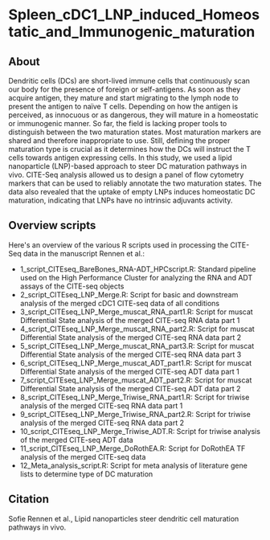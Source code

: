 # Spleen_cDC1_LNP_induced_Homeostatic_and_Immunogenic_maturation

## About

Dendritic cells (DCs) are short-lived immune cells that continuously scan our body for the presence of foreign or self-antigens. As soon as they acquire antigen, they mature and start migrating to the lymph node to present the antigen to naïve T cells. Depending on how the antigen is perceived, as innocuous or as dangerous, they will mature in a homeostatic or immunogenic manner. So far, the field is lacking proper tools to distinguish between the two maturation states. Most maturation markers are shared and therefore inappropriate to use. Still, defining the proper maturation type is crucial as it determines how the DCs will instruct the T cells towards antigen expressing cells. In this study, we used a lipid nanoparticle (LNP)-based approach to steer DC maturation pathways in vivo. CITE-Seq analysis allowed us to design a panel of flow cytometry markers that can be used to reliably annotate the two maturation states. The data also revealed that the uptake of empty LNPs induces homeostatic DC maturation, indicating that LNPs have no intrinsic adjuvants activity.


## Overview scripts

Here's an overview of the various R scripts used in processing the CITE-Seq data in the manuscript Rennen et al.:
- 1_script_CITEseq_BareBones_RNA-ADT_HPCscript.R: Standard pipeline used on the High Performance Cluster for analyzing the RNA and ADT assays of the CITE-seq objects
- 2_script_CITEseq_LNP_Merge.R: Script for basic and downstream analysis of the merged cDC1 CITE-seq data of all conditions
- 3_script_CITEseq_LNP_Merge_muscat_RNA_part1.R: Script for muscat Differential State analysis of the merged CITE-seq RNA data part 1
- 4_script_CITEseq_LNP_Merge_muscat_RNA_part2.R: Script for muscat Differential State analysis of the merged CITE-seq RNA data part 2
- 5_script_CITEseq_LNP_Merge_muscat_RNA_part3.R: Script for muscat Differential State analysis of the merged CITE-seq RNA data part 3
- 6_script_CITEseq_LNP_Merge_muscat_ADT_part1.R: Script for muscat Differential State analysis of the merged CITE-seq ADT data part 1
- 7_script_CITEseq_LNP_Merge_muscat_ADT_part2.R: Script for muscat Differential State analysis of the merged CITE-seq ADT data part 2
- 8_script_CITEseq_LNP_Merge_Triwise_RNA_part1.R: Script for triwise analysis of the merged CITE-seq RNA data part 1
- 9_script_CITEseq_LNP_Merge_Triwise_RNA_part2.R: Script for triwise analysis of the merged CITE-seq RNA data part 2
- 10_script_CITEseq_LNP_Merge_Triwise_ADT.R: Script for triwise analysis of the merged CITE-seq ADT data
- 11_script_CITEseq_LNP_Merge_DoRothEA.R: Script for DoRothEA TF analysis of the merged CITE-seq data
- 12_Meta_analysis_script.R: Script for meta analysis of literature gene lists to determine type of DC maturation

## Citation

Sofie Rennen et al., Lipid nanoparticles steer dendritic cell maturation pathways in vivo.
